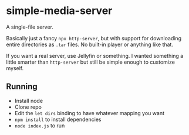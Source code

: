 # simple-media-server

A single-file server.

Basically just a fancy `npx http-server`, but with support for downloading entire directories as `.tar` files. No built-in player or anything like that.

If you want a real server, use Jellyfin or something. I wanted something a little smarter than `http-server` but still be simple enough to customize myself.

## Running

- Install node
- Clone repo
- Edit the `let dirs` binding to have whatever mapping you want
- `npm install` to install dependencies
- `node index.js` to run
